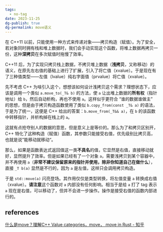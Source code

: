 ```yaml
---
tags:
  - no-tag
date: 2023-11-25
dg-publish: true
dg-permalink: move语义
---
```



在 C++11 以前，只能使用一种方式来传递对象——拷贝构造（赋值）。为了安全，若对象同时拥有栈和堆上数据时，我们会手动实现这个函数，将堆上数据再拷贝一份，这种**深拷贝**在多次赋值时拖慢了效率。

C++11 后，为了实现只拷贝栈上数据，不拷贝堆上数据（**浅拷贝**，又称移动）的语义，在原先左右值的基础上进行了扩展，引入了将亡值（xvalue）。于是现在有了三种值类型——左值（lvalue）纯右字面值（prvalue）将亡值（xvalue）。

先不考虑 C++ 为啥引入这个，想想该如何设计浅拷贝这个需求？理想状态下，应该是调用一个类似 `a.move_to(_T& b)` 的方法，使 `a` 让出堆上数据的**所有权**（指针地址）给 `b`，然后自动析构，再也不使用 `a`。这样似乎更符合 “谁的数据谁做主” 的思想，但是由于拷贝构造函数使用了类似 `b.copy_from(const _T& a)` 的语法，于是为了统一，这便是 C++ 给出的答案：`b.move_from(_T&& a)`，在 `b` 的该函数中转移指针，并析构掉在栈上的 `a`。

这就有点抢夺别人的数据的意思，但是意义上是等价的。那么为了和拷贝区别开，C++ 特化了这种构造（赋值）函数，其参数只能接受右值，优先级别比拷贝高，也就是说”能移动就移动“。

那么，如果是函数表达式返回值这一类**不具名**的值，它显然是右值，直接移动就好，显然提升了效率。但是如果已经有了一个对象 `a`，需要浅拷贝到某个容器中，并不再使用 `a`（**非常不建议保留原来的指针并使用，除非你知道自己在做什么**），直接 `_T b(a)` 显然是不行的，因为 `a` 是左值，这样只会调用拷贝构造。

于是 `std::move(a)` 闪亮登场。其作用仅仅是类型转换，将左值变量 `a` 转换成右值（xvalue）。**请注意**这个函数对 `a` 内部没有任何影响。相当于是给 `a` 打了 tag 表示 `a` 现在是右值，可以移动了，但并不会进一步操作。操作是接受右值的函数内部进行的。


## references

[什么是move？理解C++ Value categories，move， move in Rust - 知乎](https://zhuanlan.zhihu.com/p/374392832)